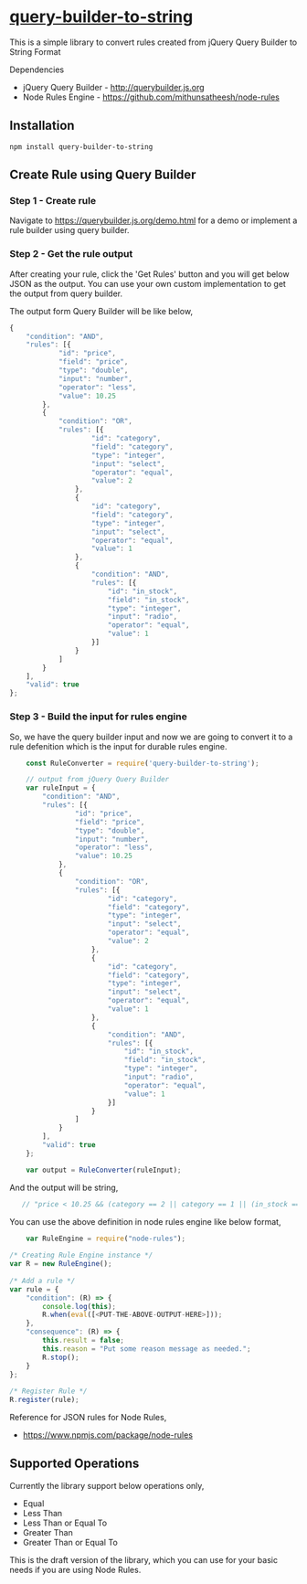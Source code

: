 # [query-builder-to-string](https://github.com/aravindnc/query-builder-to-string)

This is a simple library to convert rules created from jQuery Query Builder to String Format

Dependencies
- jQuery Query Builder - http://querybuilder.js.org
- Node Rules Engine - https://github.com/mithunsatheesh/node-rules

## Installation

  `npm install query-builder-to-string`

## Create Rule using Query Builder

### Step 1 - Create rule
Navigate to https://querybuilder.js.org/demo.html for a demo or implement a rule builder using query builder. 

### Step 2 - Get the rule output
After creating your rule, click the 'Get Rules' button and you will get below JSON as the output. You can use your own custom implementation to get the output from query builder.

The output form Query Builder will be like below,
```javascript
{
    "condition": "AND",
    "rules": [{
            "id": "price",
            "field": "price",
            "type": "double",
            "input": "number",
            "operator": "less",
            "value": 10.25
        },
        {
            "condition": "OR",
            "rules": [{
                    "id": "category",
                    "field": "category",
                    "type": "integer",
                    "input": "select",
                    "operator": "equal",
                    "value": 2
                },
                {
                    "id": "category",
                    "field": "category",
                    "type": "integer",
                    "input": "select",
                    "operator": "equal",
                    "value": 1
                },
                {
                    "condition": "AND",
                    "rules": [{
                        "id": "in_stock",
                        "field": "in_stock",
                        "type": "integer",
                        "input": "radio",
                        "operator": "equal",
                        "value": 1
                    }]
                }
            ]
        }
    ],
    "valid": true
};
```
### Step 3 - Build the input for rules engine
So, we have the query builder input and now we are going to convert it to a rule defenition which is the input for durable rules engine.

```javascript
    const RuleConverter = require('query-builder-to-string');

    // output from jQuery Query Builder
    var ruleInput = {
        "condition": "AND",
        "rules": [{
                "id": "price",
                "field": "price",
                "type": "double",
                "input": "number",
                "operator": "less",
                "value": 10.25
            },
            {
                "condition": "OR",
                "rules": [{
                        "id": "category",
                        "field": "category",
                        "type": "integer",
                        "input": "select",
                        "operator": "equal",
                        "value": 2
                    },
                    {
                        "id": "category",
                        "field": "category",
                        "type": "integer",
                        "input": "select",
                        "operator": "equal",
                        "value": 1
                    },
                    {
                        "condition": "AND",
                        "rules": [{
                            "id": "in_stock",
                            "field": "in_stock",
                            "type": "integer",
                            "input": "radio",
                            "operator": "equal",
                            "value": 1
                        }]
                    }
                ]
            }
        ],
        "valid": true
    };

    var output = RuleConverter(ruleInput);
```
And the output will be string,
```javascript
   // "price < 10.25 && (category == 2 || category == 1 || (in_stock == 1))"
```

You can use the above definition in node rules engine like below format,
```javascript
    var RuleEngine = require("node-rules");
 
/* Creating Rule Engine instance */
var R = new RuleEngine();
 
/* Add a rule */
var rule = {
    "condition": (R) => {
        console.log(this);
        R.when(eval([<PUT-THE-ABOVE-OUTPUT-HERE>]));
    },
    "consequence": (R) => {
        this.result = false;
        this.reason = "Put some reason message as needed.";
        R.stop();
    }
};
 
/* Register Rule */
R.register(rule);
```

Reference for JSON rules for Node Rules,
- https://www.npmjs.com/package/node-rules


## Supported Operations

Currently the library support below operations only,

- Equal
- Less Than
- Less Than or Equal To
- Greater Than
- Greater Than or Equal To

This is the draft version of the library, which you can use for your basic needs if you are using Node Rules.
